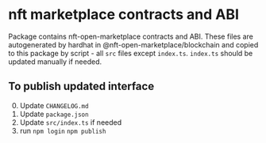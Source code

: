 # nft marketplace contracts and ABI

Package contains nft-open-marketplace contracts and ABI.
These files are autogenerated by hardhat in @nft-open-marketplace/blockchain and copied to this package by script - all `src` files except `index.ts`. `index.ts` should be updated manually if needed.

## To publish updated interface

0. Update `CHANGELOG.md`
1. Update `package.json`
2. Update `src/index.ts` if needed
3. run
   `npm login`
   `npm publish`
